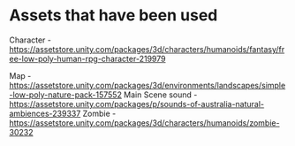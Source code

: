 # Assets that have been used

Character - https://assetstore.unity.com/packages/3d/characters/humanoids/fantasy/free-low-poly-human-rpg-character-219979


Map - https://assetstore.unity.com/packages/3d/environments/landscapes/simple-low-poly-nature-pack-157552
Main Scene sound - https://assetstore.unity.com/packages/p/sounds-of-australia-natural-ambiences-239337
Zombie - https://assetstore.unity.com/packages/3d/characters/humanoids/zombie-30232
